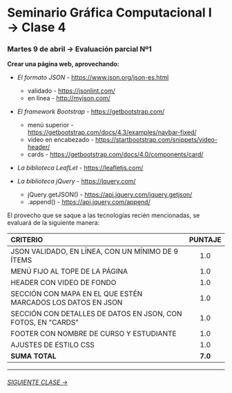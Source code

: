 # Seminario Gráfica Computacional I → Clase 4

### Martes 9 de abril → Evaluación parcial Nº1

**Crear una página web, aprovechando:**

- *El formato JSON* - https://www.json.org/json-es.html
  - validado - https://jsonlint.com/
  - en línea - http://myjson.com/

- *El framework Bootstrap* - https://getbootstrap.com/
  - menú superior - https://getbootstrap.com/docs/4.3/examples/navbar-fixed/
  - video en encabezado - https://startbootstrap.com/snippets/video-header/
  - cards - https://getbootstrap.com/docs/4.0/components/card/

- *La biblioteca LeafLet* - https://leafletjs.com/

- *La biblioteca jQuery* - https://jquery.com/
  - jQuery.getJSON() - https://api.jquery.com/jquery.getjson/
  - .append() - https://api.jquery.com/append/

El provecho que se saque a las tecnologías recién mencionadas, se evaluará de la siguiente manera: 

| **CRITERIO**      |   **PUNTAJE**    |
|:--------------|:------------:|
| JSON VALIDADO, EN LÍNEA, CON UN MÍNIMO DE 9 ÍTEMS | 1.0 |
| MENÚ FIJO AL TOPE DE LA PÁGINA | 1.0 |
| HEADER CON VIDEO DE FONDO | 1.0 |
| SECCIÓN CON MAPA EN EL QUE ESTÉN MARCADOS LOS DATOS EN JSON | 1.0 | 
| SECCIÓN CON DETALLES DE DATOS EN JSON, CON FOTOS, EN "CARDS" | 1.0 |
| FOOTER CON NOMBRE DE CURSO Y ESTUDIANTE | 1.0 |
| AJUSTES DE ESTILO CSS | 1.0 |
| **SUMA TOTAL**        | **7.0** |
- - - - - - - 

###### [SIGUIENTE CLASE →](https://github.com/profesorfaco/DGP502-2019/tree/gh-pages/clase-05)
